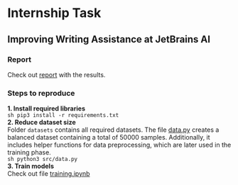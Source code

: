 # Internship Task
## Improving Writing Assistance at JetBrains AI

### Report
Check out [report](report.pdf) with the results.

### Steps to reproduce
**1. Install required libraries**\
    ```sh
    pip3 install -r requirements.txt
    ```\
**2. Reduce dataset size**\
    Folder `datasets` contains all required datasets. The file [data.py](src/data.py) creates a balanced dataset containing a total of 50000 samples. Additionally, it includes helper functions for data preprocessing, which are later used in the training phase.\
    ```sh
    python3 src/data.py
    ```\
**3. Train models**\
    Check out file [training.ipynb](training.ipynb) 
